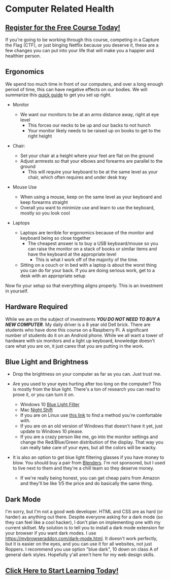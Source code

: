 # Computer Related Health
##  [Register for the Free Course Today!](https://roppers.thinkific.com/courses/computing-fundamentals)
If you're going to be working through this course, competing in a Capture the Flag (CTF), or just binging Netflix because you deserve it, these are a few changes you can put into your life that will make you a happier and healthier person.

## Ergonomics
We spend too much time in front of our computers, and over a long enough period of time, this can have negative effects on our bodies. We will summarize this [quick guide](https://www.mayoclinic.org/healthy-lifestyle/adult-health/in-depth/office-ergonomics/art-20046169) to get you set up right.

* Monitor
  * We want our monitors to be at an arms distance away, right at eye level
    * This forces our necks to be up and our backs to not hunch
    * Your monitor likely needs to be raised up on books to get to the right height
* Chair:
  * Set your chair at a height where your feet are flat on the ground
  * Adjust armrests so that your elbows and forearms are parallel to the ground
    * This will require your keyboard to be at the same level as your chair, which often requires and under desk tray
* Mouse Use
  * When using a mouse, keep on the same level as your keyboard and keep forearms straight
  * Overall you want to minimize use and learn to use the keyboard, mostly so you look cool

* Laptops
  * Laptops are terrible for ergonomics because of the monitor and keyboard being so close together
    * The cheapest answer is to buy a USB keyboard/mouse so you can raise the monitor on a stack of books or similar items and have the keyboard at the appropriate level
       * This is what I work off of the majority of the time. 
  * Sitting on a couch or in bed with a laptop is about the worst thing you can do for your back. If you are doing serious work, get to a desk with an appropriate setup

Now fix your setup so that everything aligns properly. This is an investment in yourself.

## Hardware Required

While we are on the subject of investments ***YOU DO NOT NEED TO BUY A NEW COMPUTER***. My daily driver is a 8 year old Dell brick. There are students who have done this course on a Raspberry Pi. A significant number of students do it on an Android phone. While we all want a tower of hardware with six monitors and a light up keyboard, knowledge doesn't care what you are on, it just cares that you are putting in the work.

## Blue Light and Brightness
* Drop the brightness on your computer as far as you can. Just trust me.

* Are you used to your eyes hurting after too long on the computer? This is mostly from the blue light. There's a ton of research you can read to prove it, or you can turn it on.
   * Windows 10 [Blue Light Filter](https://support.microsoft.com/en-us/windows/set-your-display-for-night-time-in-windows-10-18fe903a-e0a1-8326-4c68-fd23d7aaf136)
   * Mac [Night Shift](https://support.apple.com/en-us/HT207513)
   * If you are on Linux use [this link](https://itsfoss.com/night-shift-flux-ubuntu-linux/) to find a method you're comfortable with.
   * If you are on an old version of Windows that doesn't have it yet, just update to Windows 10 please.
   * If you are a crazy person like me, go into the monitor settings and change the Red/Blue/Green distribution of the display. That way you can really take care of your eyes, but all the colors will be wacky. 
 
* It is also an option to get blue light filtering glasses if you have money to blow. You should buy a pair from [Blenders](https://www.blenderseyewear.com/collections/blue-light). I'm not sponsored, but I used to live next to them and they're a chill team so they deserve money.
   * If we're really being honest, you can get cheap pairs from Amazon and they'll be like 1/5 the price and do basically the same thing.

## Dark Mode

I'm sorry, but I'm not a good web developer. HTML and CSS are as hard (or harder) as anything out there. Despite everyone asking for a dark mode (so they can feel like a cool hacker), I don't plan on implementing one with my current skillset. My solution is to tell you to install a dark mode extension for your browser if you want dark modes. I use <https://mybrowseraddon.com/dark-mode.html>. It doesn't work perfectly, but it is easier on the eyes, and you can use it for all websites, not just Roppers. I recommend you use option "blue dark", 10 down on class A of general dark styles. Hopefully y'all aren't here for my web design skills.

##  [Click Here to Start Learning Today!](https://roppers.thinkific.com/courses/computing-fundamentals)
